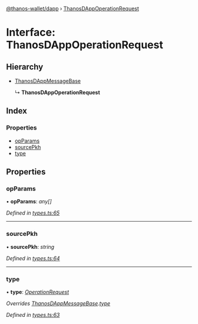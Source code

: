 [@thanos-wallet/dapp](../README.md) › [ThanosDAppOperationRequest](thanosdappoperationrequest.md)

# Interface: ThanosDAppOperationRequest

## Hierarchy

* [ThanosDAppMessageBase](thanosdappmessagebase.md)

  ↳ **ThanosDAppOperationRequest**

## Index

### Properties

* [opParams](thanosdappoperationrequest.md#opparams)
* [sourcePkh](thanosdappoperationrequest.md#sourcepkh)
* [type](thanosdappoperationrequest.md#type)

## Properties

###  opParams

• **opParams**: *any[]*

*Defined in [types.ts:65](https://github.com/madfish-solutions/thanoswallet-dapp/blob/f20b824/src/types.ts#L65)*

___

###  sourcePkh

• **sourcePkh**: *string*

*Defined in [types.ts:64](https://github.com/madfish-solutions/thanoswallet-dapp/blob/f20b824/src/types.ts#L64)*

___

###  type

• **type**: *[OperationRequest](../enums/thanosdappmessagetype.md#operationrequest)*

*Overrides [ThanosDAppMessageBase](thanosdappmessagebase.md).[type](thanosdappmessagebase.md#type)*

*Defined in [types.ts:63](https://github.com/madfish-solutions/thanoswallet-dapp/blob/f20b824/src/types.ts#L63)*

